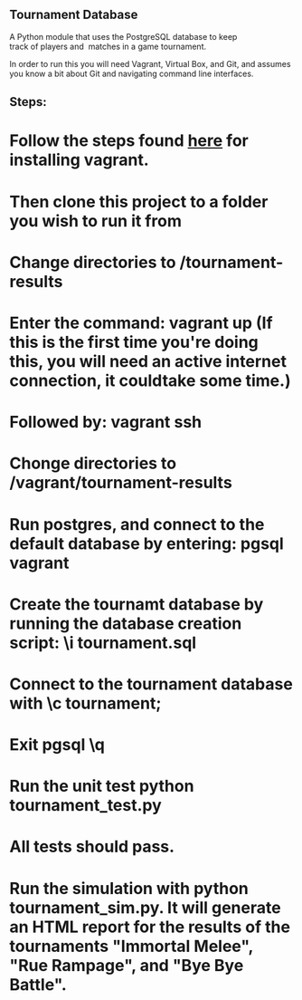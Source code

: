 Tournament Database
-------------------

A Python module that uses the PostgreSQL database to keep track of players and 
matches in a game tournament. 


In order to run this you will need Vagrant, Virtual Box, and Git, and assumes
you know a bit about Git and navigating command line interfaces.

Steps:
------

# Follow the steps found [here](https://www.udacity.com/wiki/ud197/install-vagrant) for installing vagrant.
# Then clone this project to a folder you wish to run it from
# Change directories to /tournament-results
# Enter the command: __vagrant up__ (If this is the first time you're doing this, you will need an active internet connection, it couldtake some time.)
# Followed by: __vagrant ssh__
# Chonge directories to /vagrant/tournament-results
# Run postgres, and connect to the default database by entering: __pgsql vagrant__
# Create the tournamt database by running the database creation script: __\i tournament.sql__
# Connect to the tournament database with __\c tournament;__
# Exit pgsql __\q__
# Run the unit test __python tournament_test.py__
# All tests should pass.
# Run the simulation with __python tournament_sim.py__. It will generate an HTML report for the results of the tournaments "Immortal Melee", "Rue Rampage", and "Bye Bye Battle".
